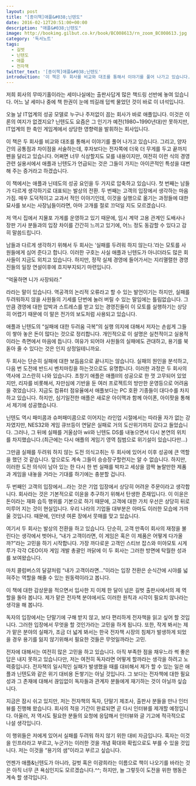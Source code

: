 ```yaml
---
layout: post
title: "[종이책]애플&#038;닌텐도"
date: 2016-02-12T20:51:00+00:00
description: "애플&#038;닌텐도"
image: http://bookimg.gilbut.co.kr/book/BC008613/rn_zoom_BC008613.jpg
category: '독서노트'  
tags: 
  - 길벗
  - 닌텐도
  - 애플
  - 전자책
twitter_text: '[종이책]애플&#038;닌텐도'
introduction: '이 책은 두 회사를 비교와 대조를 통해서 이야기를 풀어 나가고 있습니다. 그리고, 양자간의 공통점과 차이점을 서술하는데, 후자보다는 전자쪽에 더욱 더 무게를 두고 끝까지 펜을 달리고 있습니다.'
---
```


저희 회사의 무따기홀이라는 세미나실에는 출판사답게 많은 책드링 선반에 놓여 있습니다. 어느 날 세미나 중에 책 한권이 눈에 띄길래 덥썩 물었던 것이 바로 이 녀석입니다.

오늘 날 IT업계의 성공 모델로 누구나 주저없이 꼽는 회사가 바로 애플입니다. 이것은 이론의 여지가 없겠지요? 닌텐도도 요즘은 그 인기가 예전(1980~1990년대)만 못하지만, IT업계의 한 축인 게임계에서 상당한 영향력을 발휘하는 회사입니다.

이 책은 두 회사를 비교와 대조를 통해서 이야기를 풀어 나가고 있습니다. 그리고, 양자간의 공통점과 차이점을 서술하는데, 후자보다는 전자쪽에 더욱 더 무게를 두고 끝까지 펜을 달리고 있습니다. 어쩌면 너무 식상할지도 모를 내용이지만, 여전히 이런 식의 경영 관련 실용서에서 애플과 닌텐도가 언급되는 것은 그들이 가지는 아이콘적인 특성을 대변해 주는 증거라고 하겠습니다.

이 책에서는 애플과 닌테도의 성공 요인을 두 가지로 압축하고 있습니다. 첫 번째는 남들가 다르게 생각하기로 대표되는 발상의 전환. 두 번째는 고객의 입장에서 생각하는 마음 가짐. 매우 도덕적이고 교과서 적인 이야기인데, 이것을 실행으로 옮기는 과정들에 대한 묘사를 보시는 사장님들이라면, 아마 고개를 절로 끄덕일 지도 모르겠습니다.

저 역시 집에서 지물포 가게를 운영하고 있기 때문에, 임시 계약 고용 관계인 도배사나 장판 기사 분들과의 입장 차이를 간간히 느끼고 있기에, 어느 정도 동감할 수 있다고 감히 말씀드립니다.

남들과 다르게 생각하기 위해서 두 회사는 &#8216;실패를 두려워 하지 않는다.&#8217;라는 모토를 사원들에게 심어 준다고 합니다. 이러한 구호는 사실 애플과 닌텐도가 아니더라도 많은 회사들이 지금도 외치고 있습니다. 하지만, 정작 실제 경영에 들어가서는 지리멸렬한 경영진들의 일장 연설이후에 흐지부지되기 마련입니다. 

&#8220;억울하면 니가 사장되라.&#8221;
  
라라는 말이 있습니다. 역공격의 논리적 오류라고 할 수 있는 발언이기는 하지만, 실패를 두려워하지 않을 사원들의 기세를 단번에 눌러 버릴 수 있는 말임에는 틀림없습니다. 그만큼 경영에 대한 압박과 스트레스를 받고 있는 경영진들이 이 모토를 실행하기는 상당히 어렵기 때문에 이 말은 전가의 보도처럼 사용되고 있습니다. 

애플과 닌텐도의 &#8220;실패에 대한 두려움 극복&#8221;의 실행 의지에 대해서 저자는 손쉽게 그들이 쌓아 놓은 돈이 많다는 것으로 정리합니다. 개인적으로 이 설명은 실천적이고 실용적이라는 측면에서 마음에 듭니다. 여유가 되어야 사원들의 실패에도 관대하고, 용기를 북돋아 줄 수 있다는 것은 인지 상정일테니까요.

두 회사는 단순히 실패에 대한 보듬음으로 끝나지는 않습니다. 실패의 원인을 분석하고, 다음 번 도전에 반드시 벤치마킹을 하는것으로도 유명합니다. 이러한 과정은 두 회사의 역사에 고스란히 나와 있습니다. 초창기 애플은 애플II의 성공으로 한 껏 고무되어 있었지만, 리자를 비롯해서, 자만심에 기반을 둔 여러 프로젝트의 방만한 운영등으로 어려움을 겪었습니다. 지금도 컴퓨터 점유율에서 애플보다는 PC 호환 기종들이 대다수를 차지하고 있습니다. 하지만, 심기일전한 애플은 새로운 아이맥과 함께 아이폰, 아이팟을 통해서 제기에 성공했습니다.

닌텐도 역시 패미콤과 슈퍼패미콤으로 이어지는 라인업 시절에서는 따라올 자가 없는 강자였지만, NES32와 게임 큐브등이 연달은 실패로 거의 도산위기까지 갔다고 들었습니다. 그러나, 그 뒤에 실패를 거울삼아 wii와 닌텐도 DS를 내놓으면서 다시 본연의 위치를 차지했습니다.(최근에는 다시 애플의 게임기 영역 침범으로 위기설이 있습니다만&#8230;)

그만큼 실패를 두려워 하지 않는 도전 의식고취는 두 회사에 있어서 이후 성공에 큰 역할을 했던 것 같습니다. 앞으로도 계속 그들이 승승장구할런지는 알 수 없습니다. 하지만, 이러한 도전 의식이 남아 있는 한 다시 한 번 실패를 박차고 세상을 깜짝 놀랄만한 제품과 게임을 내놓을 거라는 기대를 하기에는 충분할 겁니다.

두 번째인 고객의 입장에서&#8230;라는 것은 기업 입장에서 상당히 어려운 주문이라고 생각합니다. 회사라는 것은 기본적으로 이윤을 추구하기 위해서 탄생한 존재입니다. 이 이윤은 돈이라는 재화 습득 행위를 기본으로 하기 때문에, 고객에 대한 가치 우선은 상당히 뒤로 미루어 지는 것이 현실입니다. 우리 나라의 기업들 대부분은 아마도 이러한 모습에 가까울 것입니다. 때문에, 인터넷 여론 장에서 뭇매를 맞고 있습니다.

여기서 두 회사는 발상의 전환을 하고 있습니다. 단순히, 고객 만족이 회사의 재정을 불린다는 생각에서 벗어나, &#8220;내가 고객이라면, 이 게임은 혹은 이 제품은 어떻게 다가올까?&#8221;라는 고민을 하기 시작합니다. 가장 까다로운 고객인 스티브 잡스와 미야모토 시게루가 각각 CEO이자 게임 개발 총괄인 까닭에 이 두 회사는 그러한 방면에 탁월한 성과를 보여왔습니다.

마치 콜럼버스의 달걀처럼 &#8220;내가 고객이라면&#8230;&#8221;이라는 입장 전환은 순식간에 시야를 넓혀주는 역할을 해줄 수 있는 원동력이라고 봅니다. 

이 책에 대한 감상문을 적으면서 입사한 지 이제 한 달이 넘은 길벗 출판사에서의 제 역할을 돌아 봅니다. 제가 맡은 전자책 분야에서도 이러한 원칙과 시각이 필요치 않나라는 생각을 해 봅니다. 

독자의 입장에서는 단말기에 구해 받지 않고, 보다 편리하게 전자책을 읽고 싶어 할 것입니다. 그러한 입장에서 무엇을 할 것인가라는 고민을 하게 됩니다. 또한, 작게 봐서는 제가 맡은 분야의 실패가, 조금 더 넓게 봐서는 한국 전자책 시장의 침체가 발생하게 되었을 경우 용기를 잃지 않기위해서 필요한 것들은 무엇일까라는 고민.

전자에 대해서는 여전히 많은 고민을 하고 있습니다. 아직 부족한 점을 채우느라 썩 좋은 답은 내지 못하고 있습니다만, 저는 여전히 독자라면 어떻게 할까라는 생각을 하려고 노력중입니다. 전자책의 일시적인 실패가 발생했을 때를 대비해서 제가 할 수 있는 일은 애플과 닌텐도와 같은 위기 대비용 돈쌓기는 아닐 것입니다. 그 보다는 전자책에 대한 필요성과 그 존재에 대해서 끊임없이 독자들과 관계자 분들에게 재기하는 것이 아닐까 싶습니다. 

지금은 잠시 쉬고 있지만, 저는 전자책의 독자, 단말기 제조사, 출판사 분들을 만나 인터뷰를 진행해 왔습니다. 회사의 적응 기간이 완료되면 곧 다시 인터뷰를 제개할 예정입니다. 아울러, 저 역시도 필요한 분들의 요청에 응답해서 인터뷰와 글 기고에 적극적으로 나설 생각입니다. 

이 행위들은 저에게 있어서 실패를 두려워 하지 않기 위한 대비 자금입니다. 혹자는 이것을 인프라라고 부르고, 누군가는 이러한 것을 개념 확대와 확립으로도 부를 수 있을 것입니다. 저는 이것을 &#8220;용기의 샘&#8221;이라고 부르고 싶습니다. 

언젠가 애플&닌텐도가 아니라, 길벗 혹은 이광희라는 이름으로 책이 나오기를 바라는 것은 아직 너무 큰 욕심인지도 모르겠습니다.^^; 하지만, 늘 그렇듯이 도전을 위한 행동은 계속 할 생각입니다.
